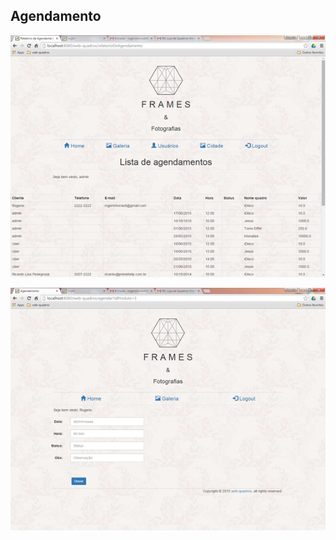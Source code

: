 ## Agendamento

![](https://github.com/RogerioHorauti/web-quadros/blob/master/img/lista-agendamento.png)

![](https://github.com/RogerioHorauti/web-quadros/blob/master/img/form-agendamento.png)
